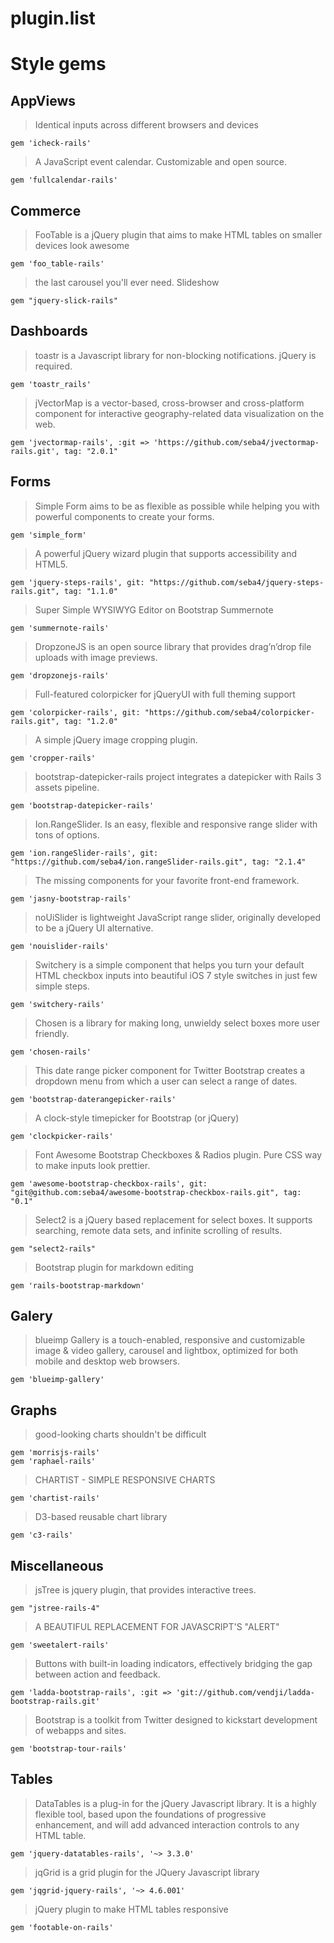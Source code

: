 # plugin.list


# Style gems

## AppViews
 > Identical inputs across different browsers and devices
```
gem 'icheck-rails'
```

 > A JavaScript event calendar. Customizable and open source.
```
gem 'fullcalendar-rails'
```



## Commerce
 > FooTable is a jQuery plugin that aims to make HTML tables on smaller devices look awesome
```
gem 'foo_table-rails'
```

 > the last carousel you'll ever need. Slideshow
```
gem "jquery-slick-rails"
```



## Dashboards
 > toastr is a Javascript library for non-blocking notifications. jQuery is required.
```
gem 'toastr_rails'
```

 > jVectorMap is a vector-based, cross-browser and cross-platform component for interactive geography-related data visualization on the web.
```
gem 'jvectormap-rails', :git => 'https://github.com/seba4/jvectormap-rails.git', tag: "2.0.1"
```



## Forms
 > Simple Form aims to be as flexible as possible while helping you with powerful components to create your forms.
```
gem 'simple_form'
```

 > A powerful jQuery wizard plugin that supports accessibility and HTML5.
```
gem 'jquery-steps-rails', git: "https://github.com/seba4/jquery-steps-rails.git", tag: "1.1.0"
```

 > Super Simple WYSIWYG Editor on Bootstrap Summernote
```
gem 'summernote-rails'
```

 > DropzoneJS is an open source library that provides drag’n’drop file uploads with image previews.
```
gem 'dropzonejs-rails'
```

 > Full-featured colorpicker for jQueryUI with full theming support
```
gem 'colorpicker-rails', git: "https://github.com/seba4/colorpicker-rails.git", tag: "1.2.0"
```

 > A simple jQuery image cropping plugin.
```
gem 'cropper-rails'
```

 > bootstrap-datepicker-rails project integrates a datepicker with Rails 3 assets pipeline.
```
gem 'bootstrap-datepicker-rails'
```

 > Ion.RangeSlider. Is an easy, flexible and responsive range slider with tons of options.
```
gem 'ion.rangeSlider-rails', git: "https://github.com/seba4/ion.rangeSlider-rails.git", tag: "2.1.4"
```

 > The missing components for your favorite front-end framework.
```
gem 'jasny-bootstrap-rails'
```

 > noUiSlider is lightweight JavaScript range slider, originally developed to be a jQuery UI alternative.
```
gem 'nouislider-rails'
```

 > Switchery is a simple component that helps you turn your default HTML checkbox inputs into beautiful iOS 7 style switches in just few simple steps.
```
gem 'switchery-rails'
```

 > Chosen is a library for making long, unwieldy select boxes more user friendly.
```
gem 'chosen-rails'
```

 > This date range picker component for Twitter Bootstrap creates a dropdown menu from which a user can select a range of dates.
```
gem 'bootstrap-daterangepicker-rails'
```

 > A clock-style timepicker for Bootstrap (or jQuery)
```
gem 'clockpicker-rails'
```

 > Font Awesome Bootstrap Checkboxes & Radios plugin. Pure CSS way to make inputs look prettier.
```
gem 'awesome-bootstrap-checkbox-rails', git: "git@github.com:seba4/awesome-bootstrap-checkbox-rails.git", tag: "0.1"
```

 > Select2 is a jQuery based replacement for select boxes. It supports searching, remote data sets, and infinite scrolling of results.
```
gem "select2-rails"
```

 > Bootstrap plugin for markdown editing
```
gem 'rails-bootstrap-markdown'
```



## Galery
 > blueimp Gallery is a touch-enabled, responsive and customizable image & video gallery, carousel and lightbox, optimized for both mobile and desktop web browsers.
```
gem 'blueimp-gallery'
```



## Graphs
 > good-looking charts shouldn't be difficult
```
gem 'morrisjs-rails'
gem 'raphael-rails'
```

 > CHARTIST - SIMPLE RESPONSIVE CHARTS
```
gem 'chartist-rails'
```

 > D3-based reusable chart library
```
gem 'c3-rails'
```

## Miscellaneous
 > jsTree is jquery plugin, that provides interactive trees.
```
gem "jstree-rails-4"
```

 > A BEAUTIFUL REPLACEMENT FOR JAVASCRIPT'S "ALERT"
```
gem 'sweetalert-rails'
```

 > Buttons with built-in loading indicators, effectively bridging the gap between action and feedback.
```
gem 'ladda-bootstrap-rails', :git => 'git://github.com/vendji/ladda-bootstrap-rails.git'
```

 > Bootstrap is a toolkit from Twitter designed to kickstart development of webapps and sites.
```
gem 'bootstrap-tour-rails'
```



## Tables
 > DataTables is a plug-in for the jQuery Javascript library. It is a highly flexible tool, based upon the foundations of progressive enhancement, and will add advanced interaction controls to any HTML table.
```
gem 'jquery-datatables-rails', '~> 3.3.0'
```

 > jqGrid is a grid plugin for the JQuery Javascript library
```
gem 'jqgrid-jquery-rails', '~> 4.6.001'
```

 > jQuery plugin to make HTML tables responsive
```
gem 'footable-on-rails'
```
